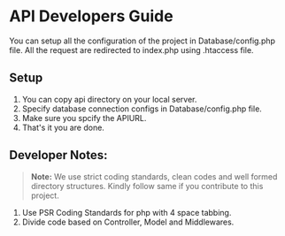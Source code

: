 # API Developers Guide

You can setup all the configuration of the project in Database/config.php file. All the request are redirected to index.php using .htaccess file. 

## Setup 

1. You can copy api directory on your local server.
2. Specify database connection configs in Database/config.php file.
3. Make sure you spcify the APIURL.
4. That's it you are done.

## Developer Notes:

> **Note:**  We use strict coding standards, clean codes and well formed directory structures. Kindly follow same if you contribute to this project.

1. Use PSR Coding Standards for php with 4 space tabbing.
2. Divide code based on Controller, Model and Middlewares.